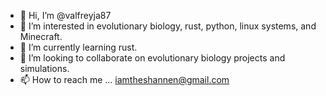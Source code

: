 - 👋 Hi, I’m @valfreyja87
- 👀 I’m interested in evolutionary biology, rust, python, linux systems, and Minecraft.
- 🌱 I’m currently learning rust.
- 💞️ I’m looking to collaborate on evolutionary biology projects and simulations.
- 📫 How to reach me ... iamtheshannen@gmail.com

<!---
valfreyja87/valfreyja87 is a ✨ special ✨ repository because its `README.md` (this file) appears on your GitHub profile.
You can click the Preview link to take a look at your changes.
--->
